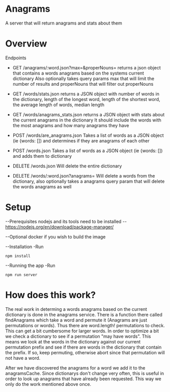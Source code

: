 Anagrams
======

A server that will return anagrams and stats about them

Overview
=====

Endpoints

* GET /anagrams/:word.json?max=<max number of anagrams>&properNouns=<should include proper nouns>
	returns a json object that contains a words anagrams based on the systems current dictionary
    Also optionally takes query params max that will limit the number of results and properNouns
    that will filter out properNouns

* GET /words/stats.json
	returns a JSON object with number of words in the dictionary, length of the longest word,
		length of the shortest word, the average length of words, median length

* GET /words/anagrams_stats.json
  returns a JSON object with stats about the current anagrams in the dictionary
   It should include the words with the most anagrams and how many anagrams they have

* POST /words/are_anagrams.json
  Takes a list of words as a JSON object (ie {words: [<words go here>]) and determines if they
  are anagrams of each other

* POST /words.json
  Takes a list of words as a JSON object (ie {words: [<words go here>]) and adds them to dictionary

* DELETE /words.json
  Will delete the entire dictionary

* DELETE /words/:word.json?anagrams=<delete words anagrams too>
  Will delete a words from the dictionary, also optionally takes a anagrams query param that will
  delete the words anagrams as well

Setup
=====

--Prerequisites
  nodejs and its tools need to be installed -- https://nodejs.org/en/download/package-manager/

--Optional
  docker if you wish to build the image

--Installation
  -Run 
  ```
  npm install 
  ```

--Running the app
  -Run
  ```
  npm run server
  ```

How does this work?
=====

The real work in determing a words anagrams based on the current dictionary is done in the anagrams service.
There is a function there called findAnagrams which take a word and permute it (Anagrams are just permutations or words).
Thus there are word.length! permutations to check.  This can get a bit cumbersome for larger words.  In order to optimize
a bit we check a dictionary to see if a permutation "may have words".  This means we look at the words in the dictionary
against our current permutation prefix and see if there are words in the dictionary that contain the prefix.  If so, keep
permuting, otherwise abort since that permutation will not have a word.

After we have discovered the anagrams for a word we add it to the anagramsCache.  Since dictionarys don't change very often,
this is useful in order to look up anagrams that have already been requested.  This way we only do the work mentioned above
once.




